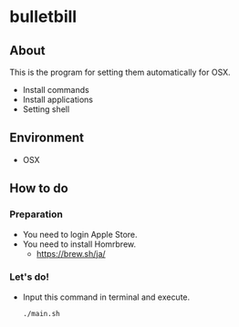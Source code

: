 # bulletbill

## About

This is the program for setting them automatically for OSX.
- Install commands
- Install applications
- Setting shell

## Environment
- OSX

## How to do

### Preparation

- You need to login Apple Store.
- You need to install Homrbrew.
  - https://brew.sh/ja/

### Let's do!
- Input this command in terminal and execute.
    ```
    ./main.sh
    ```
